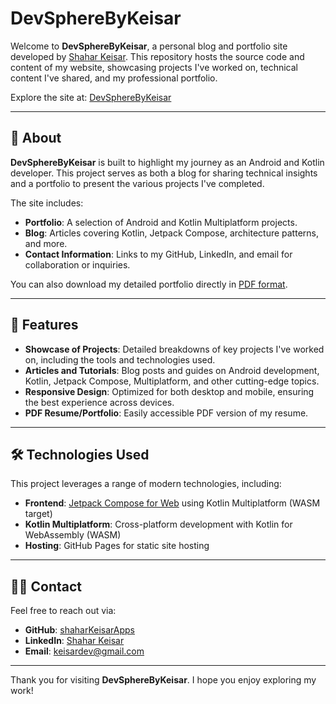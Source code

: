 # DevSphereByKeisar

Welcome to **DevSphereByKeisar**, a personal blog and portfolio site developed by [Shahar Keisar](https://www.linkedin.com/in/shahar-keisar-8898a31ab). This repository hosts the source code and content of my website, showcasing projects I've worked on, technical content I've shared, and my professional portfolio.

Explore the site at: [DevSphereByKeisar](https://shaharkeisarapps.github.io/DevSphereByKeisar/)

---

## 📝 About

**DevSphereByKeisar** is built to highlight my journey as an Android and Kotlin developer. This project serves as both a blog for sharing technical insights and a portfolio to present the various projects I've completed.

The site includes:
- **Portfolio**: A selection of Android and Kotlin Multiplatform projects.
- **Blog**: Articles covering Kotlin, Jetpack Compose, architecture patterns, and more.
- **Contact Information**: Links to my GitHub, LinkedIn, and email for collaboration or inquiries.

You can also download my detailed portfolio directly in [PDF format]([https://github.com/shaharKeisarApps/DevSphereByKeisar/blob/main/portfolio.pdf](https://shaharkeisarapps.github.io/DevSphereByKeisar/composeResources/devspherebykeisar.composeapp.generated.resources/files/shahar_keisar_resume.pdf)).

---

## 🎯 Features

- **Showcase of Projects**: Detailed breakdowns of key projects I've worked on, including the tools and technologies used.
- **Articles and Tutorials**: Blog posts and guides on Android development, Kotlin, Jetpack Compose, Multiplatform, and other cutting-edge topics.
- **Responsive Design**: Optimized for both desktop and mobile, ensuring the best experience across devices.
- **PDF Resume/Portfolio**: Easily accessible PDF version of my resume.

---

## 🛠️ Technologies Used

This project leverages a range of modern technologies, including:

- **Frontend**: [Jetpack Compose for Web](https://github.com/JetBrains/compose-multiplatform) using Kotlin Multiplatform (WASM target)
- **Kotlin Multiplatform**: Cross-platform development with Kotlin for WebAssembly (WASM)
- **Hosting**: GitHub Pages for static site hosting

---

## 👨‍💻 Contact

Feel free to reach out via:
- **GitHub**: [shaharKeisarApps](https://github.com/shaharKeisarApps)
- **LinkedIn**: [Shahar Keisar](https://www.linkedin.com/in/shahar-keisar-8898a31ab/)
- **Email**: keisardev@gmail.com

---

Thank you for visiting **DevSphereByKeisar**. I hope you enjoy exploring my work!
